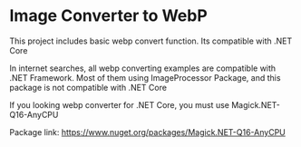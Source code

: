 # Image Converter to WebP
This project includes basic webp convert function. Its compatible with .NET Core

In internet searches, all webp converting examples are compatible with .NET Framework.
Most of them using ImageProcessor Package, and this package is not compatible with .NET Core

If you looking webp converter for .NET Core, you must use Magick.NET-Q16-AnyCPU

Package link:
https://www.nuget.org/packages/Magick.NET-Q16-AnyCPU
